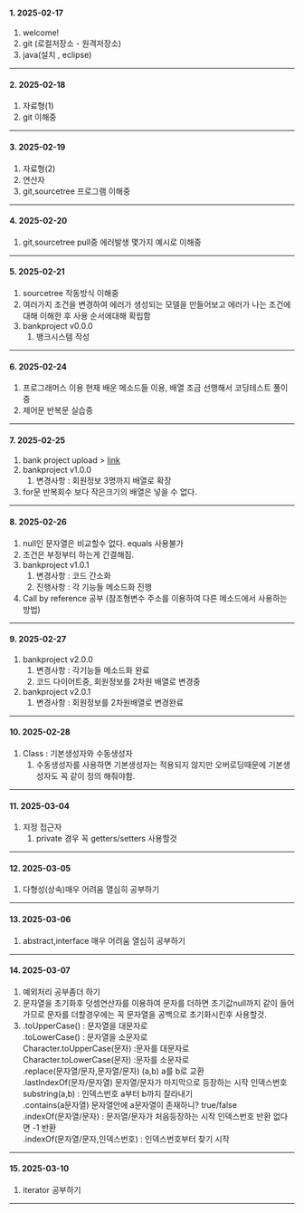 #### 1. 2025-02-17
  1. welcome!
  2. git (로컬저장소 - 원격저장소)
  3. java(설치 , eclipse)
---
#### 2. 2025-02-18
  1. 자료형(1)
  2. git 이해중
---
#### 3. 2025-02-19
  1. 자료형(2)
  2. 연산자
  3. git,sourcetree 프로그램 이해중
--- 
#### 4. 2025-02-20
  1. git,sourcetree pull중 에러발생 몇가지 예시로 이해중
---
#### 5. 2025-02-21
  1. sourcetree 작동방식 이해중
  2. 여러가지 조건을 변경하여 에러가 생성되는 모델을 만들어보고
     에러가 나는 조건에 대해 이해한 후
     사용 순서에대해 확립함
  3. bankproject v0.0.0
      1) 뱅크시스템 작성
---
#### 6. 2025-02-24
  1. 프로그래머스 이용 현재 배운 메소드들 이용, 배열 조금 선행해서 코딩테스트 풀이중
  2. 제어문 반복문 실습중
---
#### 7. 2025-02-25
  1. bank project upload > [link](https://youtu.be/5laCJLFp-Gk)
  2. bankproject v1.0.0
      1) 변경사항 : 회원정보 3명까지 배열로 확장
  3. for문 반복회수 보다 작은크기의 배열은 넣을 수 없다.
---
#### 8. 2025-02-26
  1. null인 문자열은 비교할수 없다. equals 사용불가
  2. 조건은 부정부터 하는게 간결해짐.
  3. bankproject v1.0.1
      1) 변경사항 : 코드 간소화
      2) 진행사항 : 각 기능들 메소드화 진행
  4. Call by reference 공부 (참조형변수   주소를 이용하여 다른 메소드에서 사용하는 방법)
---
#### 9. 2025-02-27
  1. bankproject v2.0.0
      1) 변경사항 : 각기능들 메소드화 완료
      2) 코드 다이어트중, 회원정보를 2차원 배열로 변경중
  2. bankproject v2.0.1
      1) 변경사항 : 회원정보를 2차원배열로 변경완료
---
#### 10. 2025-02-28
  1. Class : 기본생성자와 수동생성자
     1) 수동생성자를 사용하면 기본생성자는 적용되지 않지만 오버로딩때문에 기본생성자도 꼭 같이 정의 해줘야함.
---
#### 11. 2025-03-04
  1. 지정 접근자
     1) private 경우 꼭 getters/setters 사용할것
---
#### 12. 2025-03-05
  1. 다형성(상속)매우 어려움 열심히 공부하기
---
#### 13. 2025-03-06
  1. abstract,interface 매우 어려움 열심히 공부하기
---
#### 14. 2025-03-07
  1. 예외처리 공부좀더 하기
  2. 문자열을 초기화후 덧셈연산자를 이용하여 문자를 더하면 초기값null까지 같이 들어가므로 문자를 더할경우에는 꼭 문자열을 공백으로 초기화시킨후 사용할것.
  3. .toUpperCase() : 문자열을 대문자로<br>
     .toLowerCase() : 문자열을 소문자로<br>
     Character.toUpperCase(문자) :문자를 대문자로<br>
     Character.toLowerCase(문자) :문자를 소문자로<br>
     .replace(문자열/문자,문자열/문자) (a,b) a를 b로 교환<br>
     .lastIndexOf(문자/문자열) 문자열/문자가 마지막으로 등장하는 시작 인덱스번호<br>
     substring(a,b) : 인덱스번호 a부터 b까지 잘라내기<br>
     .contains(a문자열) 문자열안에 a문자열이 존재하니? true/false<br>
     .indexOf(문자열/문자) : 문자열/문자가 처음등장하는 시작 인덱스번호 반환 없다면 -1 반환<br>
     .indexOf(문자열/문자,인덱스번호) : 인덱스번호부터 찾기 시작<br>
---
#### 15. 2025-03-10
  1. iterator 공부하기
---
